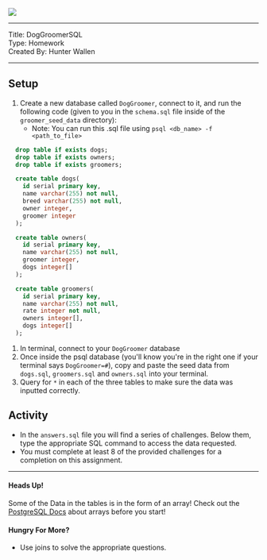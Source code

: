 ![](/ga_cog.png)

---
Title: DogGroomerSQL <br>
Type: Homework <br>
Created By: Hunter Wallen<br>

---


## Setup

1. Create a new database called `DogGroomer`, connect to it, and run the following code (given to you in the `schema.sql` file inside of the `groomer_seed_data` directory):
	- Note: You can run this .sql file using `psql <db_name> -f <path_to_file>`

```sql
  drop table if exists dogs;
  drop table if exists owners;
  drop table if exists groomers;

  create table dogs(
  	id serial primary key,
  	name varchar(255) not null,
  	breed varchar(255) not null,
    owner integer,
    groomer integer
  );

  create table owners(
  	id serial primary key,
  	name varchar(255) not null,
  	groomer integer,
  	dogs integer[]
  );

  create table groomers(
  	id serial primary key,
  	name varchar(255) not null,
  	rate integer not null,
  	owners integer[],
  	dogs integer[]
  );
```
1. In terminal, connect to your `DogGroomer` database
1. Once inside the psql database (you'll know you're in the right one if your terminal says `DogGroomer=#`), copy and paste the seed data from `dogs.sql`, `groomers.sql` and `owners.sql` into your terminal.
1. Query for `*` in each of the three tables to make sure the data was inputted correctly.

## Activity

- In the `answers.sql` file you will find a series of challenges. Below them, type the appropriate SQL command to access the data requested.
- You must complete at least 8 of the provided challenges for a completion on this assignment.

---

#### Heads Up!

Some of the Data in the tables is in the form of an array! Check out the [PostgreSQL Docs](https://www.postgresql.org/docs/9.1/arrays.html) about arrays before you start!


#### Hungry For More?

- Use joins to solve the appropriate questions.
